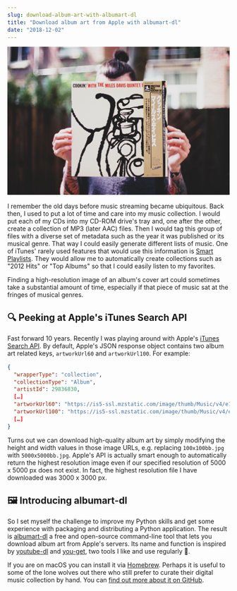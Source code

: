 ```yaml
---
slug: download-album-art-with-albumart-dl
title: "Download album art from Apple with albumart-dl"
date: "2018-12-02"
---
```


![Album Art](./florencia-viadana-716695-unsplash.jpg "Photo: 'Cookin’' by Florencia Viadana | Unsplash.com")

I remember the old days before music streaming became ubiquitous. Back then, I used to put a lot of time and care into my music collection. I would put each of my CDs into my CD-ROM drive's tray and, one after the other, create a collection of MP3 (later AAC) files. Then I would tag this group of files with a diverse set of metadata such as the year it was published or its musical genre. That way I could easily generate different lists of music. One of iTunes' rarely used features that would use this information is [Smart Playlists](https://support.apple.com/guide/itunes/use-smart-playlists-itns3001/mac). They would allow me to automatically create collections such as "2012 Hits" or "Top Albums" so that I could easily listen to my favorites.

Finding a high-resolution image of an album's cover art could sometimes take a substantial amount of time, especially if that piece of music sat at the fringes of musical genres.

## 🔍 Peeking at Apple's iTunes Search API

Fast forward 10 years. Recently I was playing around with Apple's [iTunes Search API](https://developer.apple.com/library/archive/documentation/AudioVideo/Conceptual/iTuneSearchAPI/index.html). By default, Apple's JSON response object contains two album art related keys, ```artworkUrl60``` and ```artworkUrl100```. For example:

```json
{
  "wrapperType": "collection",
  "collectionType": "Album",
  "artistId": 29836830,
  […]
  "artworkUrl60": "https://is5-ssl.mzstatic.com/image/thumb/Music/v4/e1/2c/5c/e12c5c93-b5d2-f4a0-50e7-f076ba1233f5/source/60x60bb.jpg",
  "artworkUrl100": "https://is5-ssl.mzstatic.com/image/thumb/Music/v4/e1/2c/5c/e12c5c93-b5d2-f4a0-50e7-f076ba1233f5/source/100x100bb.jpg",
  […]
}
```

Turns out we can download high-quality album art by simply modifying the height and width values in those image URLs, e.g. replacing ```100x100bb.jpg``` with ```5000x5000bb.jpg```. Apple's API is actually smart enough to automatically return the highest resolution image even if our specified resolution of 5000 x 5000 px does not exist. In fact, the highest resolution file I have downloaded was 3000 x 3000 px.

## 🖼️ Introducing albumart-dl

So I set myself the challenge to improve my Python skills and get some experience with packaging and distributing a Python application. The result is [albumart-dl](https://github.com/paulgalow/albumart-dl) a free and open-source command-line tool that lets you download album art from Apple's servers. Its name and function is inspired by [youtube-dl](http://rg3.github.io/youtube-dl/) and [you-get](https://you-get.org/), two tools I like and use regularly 🤟.

If you are on macOS you can install it via [Homebrew](https://brew.sh/). Perhaps it is useful to some of the lone wolves out there who still prefer to curate their digital music collection by hand. You can [find out more about it on GitHub](https://github.com/paulgalow/albumart-dl).